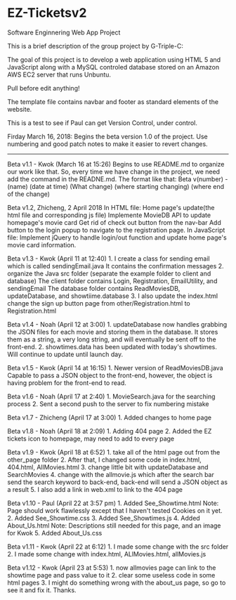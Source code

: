 
# EZ-Ticketsv2
Software Enginnering Web App Project

This is a brief description of the group project by G-Triple-C:

The goal of this project is to develop a web application using HTML 5 and JavaScript along with a MySQL controled database stored on an Amazon AWS EC2 server that runs Unbuntu.

Pull before edit anything!

The template file contains navbar and footer as standard elements of the website.

This is a test to see if Paul can get Version Control, under control.

Firday March 16, 2018: Begins the beta version 1.0 of the project. Use numbering and good patch notes to make it easier to revert changes.

------------------------------------------------------------------------------------------------------------------------------
Beta v1.1 - Kwok (March 16 at 15:26)
	Begins to use README.md to organize our work like that.
	So, every time we have change in the project, we need add the command in the READNE.md.
	The format like that:
		Beta v(number) - (name) (date at time)
			(What change)
			(where starting changing)
			(where end of the change)
	
Beta v1.2, Zhicheng, 2 April 2018
	In HTML file:
	Home page's update(the html file and corresponding js file) 
	Implemente MovieDB API to update homepage's movie card
	Get rid of check out button from the nav-bar
	Add button to the login popup to navigate to the registration page.
	In JavaScript file:
	Implement jQuery to handle login/out function and update home page's movie card information. 
	
Beta v1.3 - Kwok (April 11 at 12:40)
	1.	I create a class for sending email which is called sendingEmail.java
			It contains the confirmation messages 
	2.	organize the Java src folder (separate the example folder to client and database)
			The client folder contains Login, Registration, EmailUtility, and sendingEmail
			The database folder contains ReadMoviesDB, updateDatabase, and showtiime.database
	3.	I also update the index.html
			change the sign up button page from other/Registration.html to Registration.html
			
Beta v1.4 - Noah (April 12 at 3:00)
	1. updateDatabase now handles grabbing the JSON files for each movie and storing them in 
		the database. It stores them as a string, a very long string, and will eventually be sent
		off to the front-end.
	2. showtimes.data has been updated with today's showtimes. Will continue to update until launch
		day.
		
Beta v1.5 - Kwok (April 14 at 16:15)
	1. Newer version of ReadMoviesDB.java
		Capable to pass a JSON object to the front-end, however, the object is having problem for the front-end to read.
	
Beta v1.6 - Noah (April 17 at 2:40)
	1. MovieSearch.java for the searching process
	2. Sent a second push to the server to fix numbering mistake
	
Beta v1.7 - Zhicheng (April 17 at 3:00)
	1. Added changes to home page
	
Beta v1.8 - Noah (April 18 at 2:09)
	1. Adding 404 page
	2. Added the EZ tickets icon to homepage, may need to add to every page
	
Beta v1.9 - Kwok (April 18 at 6:52)
	1. take all of the html page out from the other_page folder
	2. After that, I changed some code in index.html, 404.html, AllMovies.html
	3. change little bit with updateDatabase and SearchMovies
	4. change with the allmovie.js which after the search bar send the search keyword to back-end, back-end will send a JSON object as a result
	5. I also add a link in web.xml to link to the 404 page

Beta v1.10 - Paul (April 22 at 3:57 pm)
	1. Added See_Showtime.html    Note: Page should work flawlessly except that I haven't tested Cookies on it yet.
	2. Added See_Showtime.css
	3. Added See_Showtimes.js
	4. Added About_Us.html        Note: Descriptions still needed for this page, and an image for Kwok
	5. Added About_Us.css
	
Beta v1.11 - Kwok (April 22 at 6:12)
	1. I made some change with the src folder
	2. I made some change with index.html, ALlMovies.html, allMovies.js
	
Beta v1.12 - Kwok (April 23 at 5:53)
	1. now allmovies page can link to the showtime page and pass value to it
	2. clear some useless code in some html pages
	3. I might do something wrong with the about_us page, so go to see it and fix it. Thanks.